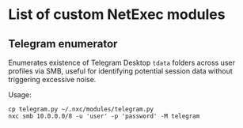 # List of custom NetExec modules

## Telegram enumerator

Enumerates existence of Telegram Desktop `tdata` folders across user profiles via SMB, useful for identifying potential session data without triggering excessive noise.

Usage: 

```
cp telegram.py ~/.nxc/modules/telegram.py
nxc smb 10.0.0.0/8 -u 'user' -p 'password' -M telegram
```
